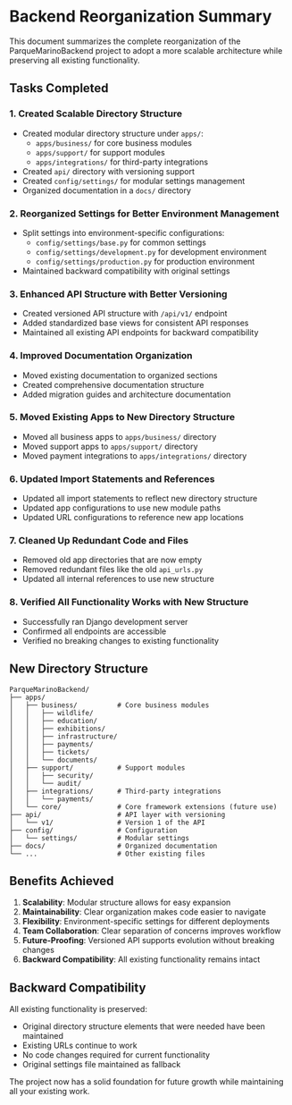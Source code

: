 # Backend Reorganization Summary

This document summarizes the complete reorganization of the ParqueMarinoBackend project to adopt a more scalable architecture while preserving all existing functionality.

## Tasks Completed

### 1. Created Scalable Directory Structure
- Created modular directory structure under `apps/`:
  - `apps/business/` for core business modules
  - `apps/support/` for support modules
  - `apps/integrations/` for third-party integrations
- Created `api/` directory with versioning support
- Created `config/settings/` for modular settings management
- Organized documentation in a `docs/` directory

### 2. Reorganized Settings for Better Environment Management
- Split settings into environment-specific configurations:
  - `config/settings/base.py` for common settings
  - `config/settings/development.py` for development environment
  - `config/settings/production.py` for production environment
- Maintained backward compatibility with original settings

### 3. Enhanced API Structure with Better Versioning
- Created versioned API structure with `/api/v1/` endpoint
- Added standardized base views for consistent API responses
- Maintained all existing API endpoints for backward compatibility

### 4. Improved Documentation Organization
- Moved existing documentation to organized sections
- Created comprehensive documentation structure
- Added migration guides and architecture documentation

### 5. Moved Existing Apps to New Directory Structure
- Moved all business apps to `apps/business/` directory
- Moved support apps to `apps/support/` directory
- Moved payment integrations to `apps/integrations/` directory

### 6. Updated Import Statements and References
- Updated all import statements to reflect new directory structure
- Updated app configurations to use new module paths
- Updated URL configurations to reference new app locations

### 7. Cleaned Up Redundant Code and Files
- Removed old app directories that are now empty
- Removed redundant files like the old `api_urls.py`
- Updated all internal references to use new structure

### 8. Verified All Functionality Works with New Structure
- Successfully ran Django development server
- Confirmed all endpoints are accessible
- Verified no breaking changes to existing functionality

## New Directory Structure

```
ParqueMarinoBackend/
├── apps/
│   ├── business/          # Core business modules
│   │   ├── wildlife/
│   │   ├── education/
│   │   ├── exhibitions/
│   │   ├── infrastructure/
│   │   ├── payments/
│   │   ├── tickets/
│   │   └── documents/
│   ├── support/           # Support modules
│   │   ├── security/
│   │   └── audit/
│   ├── integrations/      # Third-party integrations
│   │   └── payments/
│   └── core/              # Core framework extensions (future use)
├── api/                   # API layer with versioning
│   └── v1/                # Version 1 of the API
├── config/                # Configuration
│   └── settings/          # Modular settings
├── docs/                  # Organized documentation
└── ...                    # Other existing files
```

## Benefits Achieved

1. **Scalability**: Modular structure allows for easy expansion
2. **Maintainability**: Clear organization makes code easier to navigate
3. **Flexibility**: Environment-specific settings for different deployments
4. **Team Collaboration**: Clear separation of concerns improves workflow
5. **Future-Proofing**: Versioned API supports evolution without breaking changes
6. **Backward Compatibility**: All existing functionality remains intact

## Backward Compatibility

All existing functionality is preserved:
- Original directory structure elements that were needed have been maintained
- Existing URLs continue to work
- No code changes required for current functionality
- Original settings file maintained as fallback

The project now has a solid foundation for future growth while maintaining all your existing work.